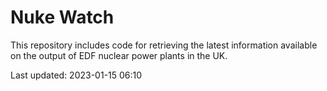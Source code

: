 # Nuke Watch

This repository includes code for retrieving the latest information available on the output of EDF nuclear power plants in the UK.

Last updated: 2023-01-15 06:10